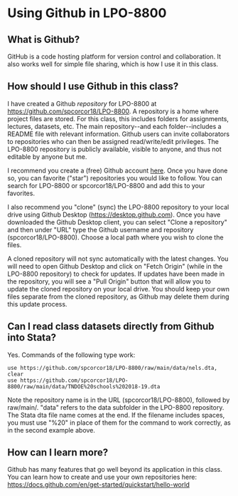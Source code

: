 # Using Github in LPO-8800

## What is Github?

GitHub is a code hosting platform for version control and collaboration. It also works well for simple file sharing, which is how I use it in this class.

## How should I use Github in this class?

I have created a Github *repository* for LPO-8800 at https://github.com/spcorcor18/LPO-8800. A repository is a home where project files are stored. For this class, this includes folders for assignments, lectures, datasets, etc. The main repository--and each folder--includes a README file with relevant information. Github users can invite collaborators to repositories who can then be assigned read/write/edit privileges. The LPO-8800 repository is publicly available, visible to anyone, and thus not editable by anyone but me. 

I recommend you create a (free) Github account [here](https://github.com). Once you have done so, you can favorite ("star") repositories you would like to follow. You can search for LPO-8800 or spcorcor18/LPO-8800 and add this to your favorites.

I also recommend you "clone" (sync) the LPO-8800 repository to your local drive using Github Desktop (https://desktop.github.com). Once you have downloaded the Github Desktop client, you can select "Clone a repository" and then under "URL" type the Github username and repository (spcorcor18/LPO-8800). Choose a local path where you wish to clone the files.

A cloned repository will not sync automatically with the latest changes. You will need to open Github Desktop and click on "Fetch Origin" (while in the LPO-8800 repository) to check for updates. If updates have been made in the repository, you will see a "Pull Origin" button that will allow you to update the cloned repository on your local drive. You should keep your own files separate from the cloned repository, as Github may delete them during this update process.

## Can I read class datasets directly from Github into Stata?

Yes. Commands of the following type work:

    use https://github.com/spcorcor18/LPO-8800/raw/main/data/nels.dta, clear
    use https://github.com/spcorcor18/LPO-8800/raw/main/data/TNDOE%20schools%202018-19.dta

Note the repository name is in the URL (spcorcor18/LPO-8800), followed by raw/main/. "data" refers to the data subfolder in the LPO-8800 repository. The Stata dta file name comes at the end. If the filename includes spaces, you must use "%20" in place of them for the command to work correctly, as in the second example above.

## How can I learn more?

Github has many features that go well beyond its application in this class. You can learn how to create and use your own repositories here: https://docs.github.com/en/get-started/quickstart/hello-world